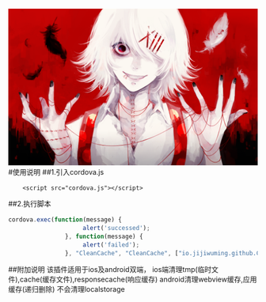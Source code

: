 ![铃屋什造](./铃屋什造.png)
#使用说明
##1.引入cordova.js
```
	<script src="cordova.js"></script>
```
##2.执行脚本
```javascript
cordova.exec(function(message) {
                     alert('successed');
                }, function(message) {
                     alert('failed');
                }, "CleanCache", "CleanCache", ["io.jijiwuming.github.Clear"]);

```
##附加说明
该插件适用于ios及android双端，
ios端清理tmp(临时文件),cache(缓存文件),responsecache(响应缓存)
android清理webview缓存,应用缓存(递归删除)
不会清理localstorage